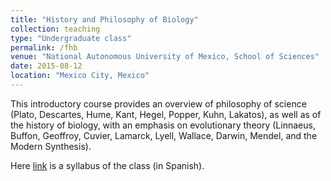 ```yaml
---
title: "History and Philosophy of Biology"
collection: teaching
type: "Undergraduate class"
permalink: /fhb
venue: "National Autonomous University of Mexico, School of Sciences"
date: 2015-08-12
location: "Mexico City, Mexico"
---
```


This introductory course provides an overview of philosophy of science (Plato, Descartes, Hume, Kant, Hegel, Popper, Kuhn, Lakatos), as well as of the history of biology, with an emphasis on evolutionary theory (Linnaeus, Buffon, Geoffroy, Cuvier, Lamarck, Lyell, Wallace, Darwin, Mendel, and the Modern Synthesis).

Here [link](http://www.fciencias.unam.mx/asignaturas/1101.pdf) is a syllabus of the class (in Spanish). 

